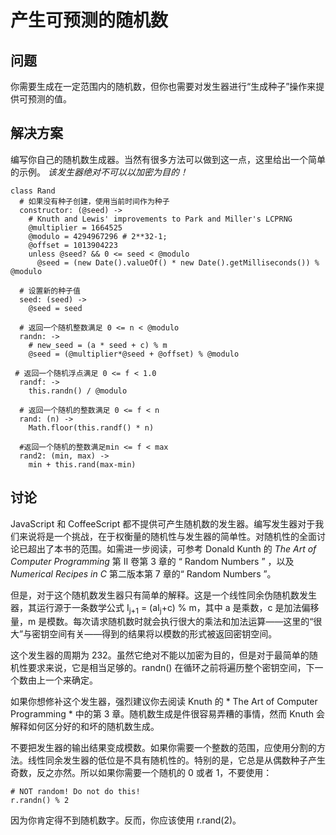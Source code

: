 # 产生可预测的随机数

## 问题

你需要生成在一定范围内的随机数，但你也需要对发生器进行“生成种子”操作来提供可预测的值。

## 解决方案

编写你自己的随机数生成器。当然有很多方法可以做到这一点，这里给出一个简单的示例。 *该发生器绝对不可以以加密为目的！*

```
class Rand
  # 如果没有种子创建，使用当前时间作为种子
  constructor: (@seed) ->
    # Knuth and Lewis' improvements to Park and Miller's LCPRNG
    @multiplier = 1664525
    @modulo = 4294967296 # 2**32-1;
    @offset = 1013904223
    unless @seed? && 0 <= seed < @modulo
      @seed = (new Date().valueOf() * new Date().getMilliseconds()) % @modulo

  # 设置新的种子值
  seed: (seed) ->
    @seed = seed

  # 返回一个随机整数满足 0 <= n < @modulo
  randn: ->
    # new_seed = (a * seed + c) % m
    @seed = (@multiplier*@seed + @offset) % @modulo

 # 返回一个随机浮点满足 0 <= f < 1.0
  randf: ->
    this.randn() / @modulo

  # 返回一个随机的整数满足 0 <= f < n
  rand: (n) ->
    Math.floor(this.randf() * n)

  #返回一个随机的整数满足min <= f < max
  rand2: (min, max) ->
    min + this.rand(max-min)
```

## 讨论

JavaScript 和 CoffeeScript 都不提供可产生随机数的发生器。编写发生器对于我们来说将是一个挑战，在于权衡量的随机性与发生器的简单性。对随机性的全面讨论已超出了本书的范围。如需进一步阅读，可参考 Donald Kunth 的 *The Art of Computer Programming* 第 Ⅱ 卷第 3 章的 “ Random Numbers ” ，以及 *Numerical Recipes in C* 第二版本第 7 章的“ Random Numbers ”。

但是，对于这个随机数发生器只有简单的解释。这是一个线性同余伪随机数发生器，其运行源于一条数学公式 I<sub>j+1</sub> = (aI<sub>j</sub>+c) % m，其中 a 是乘数，c 是加法偏移量，m 是模数。每次请求随机数时就会执行很大的乘法和加法运算——这里的“很大”与密钥空间有关——得到的结果将以模数的形式被返回密钥空间。

这个发生器的周期为 232。虽然它绝对不能以加密为目的，但是对于最简单的随机性要求来说，它是相当足够的。randn() 在循环之前将遍历整个密钥空间，下一个数由上一个来确定。

如果你想修补这个发生器，强烈建议你去阅读 Knuth 的 * The Art of Computer Programming * 中的第 3 章。随机数生成是件很容易弄糟的事情，然而 Knuth 会解释如何区分好的和坏的随机数生成。

不要把发生器的输出结果变成模数。如果你需要一个整数的范围，应使用分割的方法。线性同余发生器的低位是不具有随机性的。特别的是，它总是从偶数种子产生奇数，反之亦然。所以如果你需要一个随机的 0 或者 1，不要使用：

```
# NOT random! Do not do this!
r.randn() % 2
```

因为你肯定得不到随机数字。反而，你应该使用 r.rand(2)。
